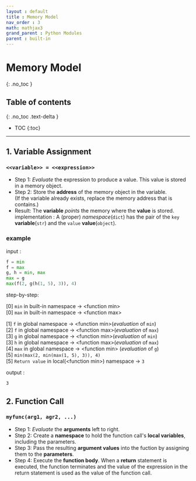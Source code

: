 ```yaml
---
layout : default
title : Memory Model
nav_order : 3
math: mathjax3
grand_parent : Python Modules
parent : built-in
---
```


# Memory Model
{: .no_toc }

## Table of contents
{: .no_toc .text-delta }

- TOC
{:toc}

---

## 1. Variable Assignment

### ```<<variable>> = <<expression>> ```

- Step 1: *Evaluate* the expression to produce a value. This value is stored in a memory object.
- Step 2: Store the **address** of the memory object in the variable.  
(If the variable already exists, replace the memory address that is contains.)
- Result: The **variable** *points* the memory where the **value** is stored.  
implementation : A (proper) *namespace*(```dict```) has the pair of the ```key``` **variable**(```str```) and the ```value``` **value**(```object```).

### example

input :

```python
f = min
f = max
g, h = min, max
max = g
max(f(2, g(h(1, 5), 3)), 4)
```

step-by-step:  

[0] ```min``` in built-in namespace → \<function min\>  
[0] ```max``` in built-in namespace → \<function max\> 

[1] ```f``` in global namespace → \<function min\>(*evaluation* of ```min```)  
[2] ```f``` in global namespace → \<function max\>(*evaluation* of ```max```)  
[3] ```g``` in global namespace → \<function min\>(*evaluation* of ```min```)  
[3] ```h``` in global namespace → \<function max\>(*evaluation* of ```max```)  
[4] ```max``` in global namespace → \<function min\> (*evaluation* of ```g```)  
[5] ```min(max(2, min(max(1, 5), 3)), 4)```  
[5] ```Return value``` in local(\<function min\>) namespace → ```3```


output :

```console
3
```


## 2. Function Call

### ```myfunc(arg1, agr2, ...)```

- Step 1: *Evaluate* the **arguments** left to right.
- Step 2: Create a **namespace** to hold the function call's **local variables**, including the parameters.
- Step 3: Pass the resulting **argument values** into the fuction by assigning them to the **parameters**.
- Step 4: Execute the **function body**. When a **return** statement is executed, the function terminates and the value of the expression in the return statement is used as the value of the function call.
